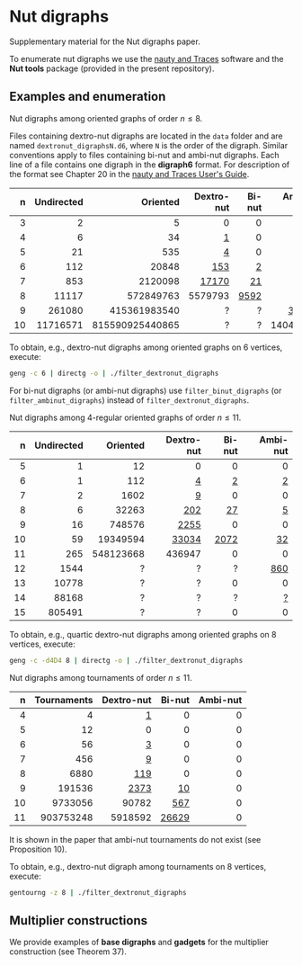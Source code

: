 # Nut digraphs

Supplementary material for the Nut digraphs paper.

To enumerate nut digraphs we use the [nauty and Traces](https://pallini.di.uniroma1.it/) software and the **Nut tools** package (provided in the present repository).

## Examples and enumeration

Nut digraphs among oriented graphs of order $n \leq 8$.

Files containing dextro-nut digraphs are located in the `data` folder and are named `dextronut_digraphsN.d6`, where `N` is the
order of the digraph. Similar conventions apply to files containing bi-nut and ambi-nut digraphs. Each line of a file contains one
digraph in the **digraph6** format. For description of the format see Chapter 20 in the
[nauty and Traces User's Guide](https://pallini.di.uniroma1.it/Guide.htmlhttps://pallini.di.uniroma1.it/Guide.html).

| n  | Undirected | Oriented        | Dextro-nut                           | Bi-nut                          | Ambi-nut                          |
| -: | ---------: | --------------: | -----------------------------------: | ------------------------------: | --------------------------------: |
| 3  | 2          | 5               | 0                                    | 0                               | 0                                 |
| 4  | 6          | 34              | [1](data/dextronut_digraphs4.d6)     | 0                               | 0                                 |
| 5  | 21         | 535             | [4](data/dextronut_digraphs5.d6)     | 0                               | 0                                 |
| 6  | 112        | 20848           | [153](data/dextronut_digraphs6.d6)   | [2](data/binut_digraphs6.d6)    | [2](data/ambinut_digraphs6.d6)    |
| 7  | 853        | 2120098         | [17170](data/dextronut_digraphs7.d6) | [21](data/binut_digraphs7.d6)   | [1](data/ambinut_digraphs7.d6)    |
| 8  | 11117      | 572849763       | 5579793                              | [9592](data/binut_digraphs8.d6) | [104](data/ambinut_digraphs8.d6)  |
| 9  | 261080     | 415361983540    | ?                                    | ?                               | [3371](data/ambinut_digraphs9.d6) |
| 10 | 11716571   | 815590925440865 | ?                                    | ?                               | 1404682                           |

To obtain, e.g., dextro-nut digraphs among oriented graphs on 6 vertices, execute:

```bash
geng -c 6 | directg -o | ./filter_dextronut_digraphs
```

For bi-nut digraphs (or ambi-nut digraphs) use `filter_binut_digraphs` (or `filter_ambinut_digraphs`) instead of `filter_dextronut_digraphs`.

Nut digraphs among 4-regular oriented graphs of order $n \leq 11$.

| n   | Undirected | Oriented  | Dextro-nut                                    | Bi-nut                                   | Ambi-nut                                  |
| --: | ---------: | --------: | --------------------------------------------: | ---------------------------------------: | ----------------------------------------: |
| 5   | 1          | 12        | 0                                             | 0                                        | 0                                         |
| 6   | 1          | 112       | [4](data/quartic_dextronut_digraphs6.d6)      | [2](data/quartic_binut_digraphs6.d6)     | [2](data/quartic_ambinut_digraphs6.d6)    |
| 7   | 2          | 1602      | [9](data/quartic_dextronut_digraphs7.d6)      | 0                                        | 0                                         |
| 8   | 6          | 32263     | [202](data/quartic_dextronut_digraphs8.d6)    | [27](data/quartic_binut_digraphs8.d6)    | [5](data/quartic_ambinut_digraphs8.d6)    |
| 9   | 16         | 748576    | [2255](data/quartic_dextronut_digraphs9.d6)   | 0                                        | 0                                         |
| 10  | 59         | 19349594  | [33034](data/quartic_dextronut_digraphs10.d6) | [2072](data/quartic_binut_digraphs10.d6) | [32](data/quartic_ambinut_digraphs10.d6)  |
| 11  | 265        | 548123668 | 436947                                        | 0                                        | 0                                         |
| 12  | 1544       | ?         | ?                                             | ?                                        | [860](data/quartic_ambinut_digraphs12.d6) |
| 13  | 10778      | ?         | ?                                             | 0                                        | 0                                         |
| 14  | 88168      | ?         | ?                                             | ?                                        | [?](data/quartic_ambinut_digraphs14.d6)   |
| 15  | 805491     | ?         | ?                                             | 0                                        | 0                                         |

To obtain, e.g., quartic dextro-nut digraphs among oriented graphs on 8 vertices, execute:

```bash
geng -c -d4D4 8 | directg -o | ./filter_dextronut_digraphs
```

Nut digraphs among tournaments of order $n \leq 11$.

| n  | Tournaments  | Dextro-nut                             | Bi-nut                               | Ambi-nut |
| -: | -----------: | -------------------------------------: | -----------------------------------: | -------: |
| 4  | 4            | [1](data/dextronut_tournaments4.d6)    | 0                                    | 0        |
| 5  | 12           | 0                                      | 0                                    | 0        |
| 6  | 56           | [3](data/dextronut_tournaments6.d6)    | 0                                    | 0        |
| 7  | 456          | [9](data/dextronut_tournaments7.d6)    | 0                                    | 0        |
| 8  | 6880         | [119](data/dextronut_tournaments8.d6)  | 0                                    | 0        |
| 9  | 191536       | [2373](data/dextronut_tournaments9.d6) | [10](data/binut_tournaments9.d6)     | 0        |
| 10 | 9733056      | 90782                                  | [567](data/binut_tournaments10.d6)   | 0        |
| 11 | 903753248    | 5918592                                | [26629](data/binut_tournaments11.d6) | 0        |

It is shown in the paper that ambi-nut tournaments do not exist (see Proposition 10).

To obtain, e.g., dextro-nut digraph among tournaments on 8 vertices, execute:

```bash
gentourng -z 8 | ./filter_dextronut_digraphs
```

## Multiplier constructions

We provide examples of **base digraphs** and **gadgets** for the multiplier construction (see Theorem 37).

